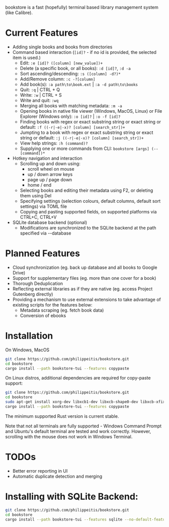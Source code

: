 bookstore is a fast (hopefully) terminal based library management system (like Calibre).

# Current Features
- Adding single books and books from directories
- Command based interaction (`[id]?` - if no id is provided, the selected item is used.)
  - Edit: `:e [id]? ([column] [new_value])+`
  - Delete (a specific book, or all books): `:d [id]?`, `:d -a`
  - Sort ascending/descending: `:s ([column] -d?)*`
  - Add/Remove column: `:c -?[column]`
  - Add book(s): `:a path\to\book.ext` | `:a -d path\to\books`
  - Quit: `:q` | CTRL + Q
  - Write: `:w` | CTRL + S
  - Write and quit: `:wq`
  - Merging all books with matching metadata: `:m -a`
  - Opening books in native file viewer (Windows, MacOS, Linux) or File Explorer (Windows only): `:o [id]?` | `:o -f [id]?`
  - Finding books with regex or exact substring string or exact string or default: `:f ((-r|-e|-x)? [column] [search_str])+`
  - Jumpting to a book with regex or exact substring string or exact string or default: `:j ((-r|-e|-x)? [column] [search_str])+`
  - View help strings: `:h (command)?`
  - Supplying one or more commands from CLI: `bookstore [args] (-- [command])*`
- Hotkey navigation and interaction
  - Scrolling up and down using:
    - scroll wheel on mouse
    - up / down arrow keys
    - page up / page down
    - home / end
  - Selecting books and editing their metadata using F2, or deleting them using Del
  - Specifying settings (selection colours, default columns, default sort settings) via TOML file
  - Copying and pasting supported fields, on supported platforms via CTRL+C, CTRL+V
- SQLite database backend (optional)
  - Modifications are synchronized to the SQLite backend at the path specified via --database
# Planned Features
- Cloud synchronization (eg. back up database and all books to Google Drive)
- Support for supplementary files (eg. more than one cover for a book)
- Thorough Deduplication
- Reflecting external libraries as if they are native (eg. access Project Gutenberg directly)
- Providing a mechanism to use external extensions to take advantage of existing scripts for the features below:
  - Metadata scraping (eg. fetch book data)
  - Conversion of ebooks
  
# Installation

On Windows, MacOS
```bash
git clone https://github.com/philippeitis/bookstore.git
cd bookstore
cargo install --path bookstore-tui --features copypaste 
```

On Linux distros, additional dependencies are required for copy-paste support:
```bash
git clone https://github.com/philippeitis/bookstore.git
cd bookstore
sudo apt-get install xorg-dev libxcb1-dev libxcb-shape0-dev libxcb-xfixes0-dev
cargo install --path bookstore-tui --features copypaste
```

The minimum supported Rust version is current stable.

Note that not all terminals are fully supported - Windows Command Prompt and Ubuntu's default terminal are tested and work correctly. However, scrolling with the mouse does not work in Windows Terminal. 

# TODOs
- Better error reporting in UI
- Automatic duplicate detection and merging

# Installing with SQLite Backend:
```bash
git clone https://github.com/philippeitis/bookstore.git
cd bookstore
cargo install --path bookstore-tui --features sqlite --no-default-features
```